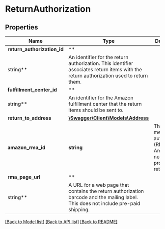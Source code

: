# ReturnAuthorization

## Properties

Name | Type | Description | Notes
------------ | ------------- | ------------- | -------------
**return_authorization_id** | **
string** | An identifier for the return authorization. This identifier associates return items with the return authorization used to return them. |
**fulfillment_center_id** | **
string** | An identifier for the Amazon fulfillment center that the return items should be sent to. |
**return_to_address** | [**\Swagger\Client\Models\Address**](Address.md) |  |
**amazon_rma_id** | **string** | The return merchandise authorization (RMA) that Amazon needs to process the return. |
**rma_page_url** | **
string** | A URL for a web page that contains the return authorization barcode and the mailing label. This does not include pre-paid shipping. |

[[Back to Model list]](../../README.md#documentation-for-models) [[Back to API list]](../../README.md#documentation-for-api-endpoints) [[Back to README]](../../README.md)


